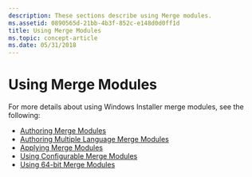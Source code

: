 ```yaml
---
description: These sections describe using Merge modules.
ms.assetid: 0890565d-21bb-4b3f-852c-e148d0d0ff1d
title: Using Merge Modules
ms.topic: concept-article
ms.date: 05/31/2018
---
```


# Using Merge Modules

For more details about using Windows Installer merge modules, see the following:

-   [Authoring Merge Modules](authoring-merge-modules.md)
-   [Authoring Multiple Language Merge Modules](authoring-multiple-language-merge-modules.md)
-   [Applying Merge Modules](applying-merge-modules.md)
-   [Using Configurable Merge Modules](using-configurable-merge-modules.md)
-   [Using 64-bit Merge Modules](using-64-bit-merge-modules.md)

 

 



